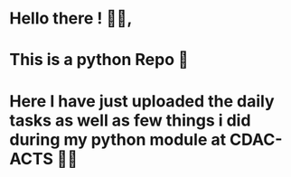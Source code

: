 # Hello there ! 🐱‍👓, 
# This is a python Repo 🐍
# Here I have just uploaded the daily tasks as well as few things i did during my python module at CDAC-ACTS 🐱‍💻
